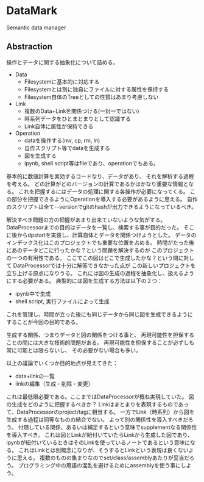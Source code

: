 DataMark
=========

Semantic data manager

Abstraction
------------
操作とデータに関する抽象化について詰める。

- Data
  - Filesystemに基本的に対応する
  - Filesystemとは別に独自にファイルに対する属性を保持する
  - Filesystem自体のTreeとしての性質はあまり考慮しない
- Link
  - 複数のData+Linkを関係つける(一対一ではない)
  - 時系列データをひとまとまりとして認識する
  - Link自体に属性が保持できる
- Operation
  - dataを操作する(mv, cp, rm, ln)
  - 自作スクリプト等でdataを生成する
  - 図を生成する
  - ipynb, shell script等はfileであり、operationでもある。

基本的に数値計算を実効するコードなり、データがあり、
それを解析する過程を考える。
どの計算がどのバージョンの計算であるかはかなり重要な情報となる。
これを把握するにはデータの処理に関する各操作が必要になってくる。
この部分を把握できるようにOperationを導入する必要があるように思える。
自作のスクリプトは全て--versionでgitのhashが出力できるようになっているべき。

解決すべき問題の方の把握があまり出来ていないような気がする。
DataProcessorまでの目的はデータを一覧し、検索する事が目的だった。
そこに後からdpstartを実装し、計算自体とデータを関係つけようとした。
データのインデックス化はこのプロジェクトでも重要な位置を占める。
時間がたった後にあのデータどこに行ったかな？という問題を解決するのが
このプロジェクトの一つの有用性である。
ここでこの図はどこで生成したかな？という問に対して
DataProcessorでは十分に解答できなかった点が
この新しいプロジェクトを立ち上げる原点になりうる。
これには図の生成の過程を抽象化し、扱えるようにする必要がある。
典型的には図を生成する方法は以下の２つ：

- ipynb中で生成
- shell script, 実行ファイルによって生成

これを管理し、時間が立った後にも同じデータから同じ図を生成できるように
することが今回の目的である。

生成する関係、つまりデータと図の関係をつける事と、
再現可能性を担保することの間には大きな技術的問題がある。
再現可能性を担保することが必ずしも常に可能とは限らないし、
その必要がない場合も多い。

以上の議論でいくつか目的地点が見えてきた：

- data+linkの一覧
- linkの編集（生成・削除・変更）

これは最低限必要である。ここまではDataProcessorが概ね実現していた。
図の生成をどのように把握するべきか？
Linkはまとまりを表現するものであって、DataProcessorのproject/tagに相当する。
一方でLink（時系列）から図を生成する過程は同等なものの結合でない。
よって別の関係性を導入すべきだろう。
付随している関係、あるいは補足するという意味でsupplementなる関係性を導入すべき。
これは図とLinkが紐付いていたらLinkから生成した図であり、
ipynbが紐付いているときはそのLinkを使っているノートであるという意味になる。
これはLinkとは別概念になりが、そうするとLinkという表現は良くないように思える。
複数のものの集まりなのでset/class/assemblyあたりが妥当だろう。
プログラミング中の用語の混乱を避けるためにassemblyを使う事にしよう。
